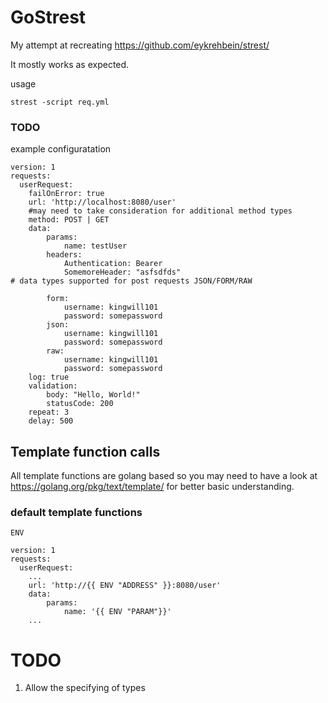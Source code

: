# GoStrest
My attempt at recreating https://github.com/eykrehbein/strest/

It mostly works as expected.

usage 

`strest -script req.yml`

### TODO

example configuratation

```
version: 1
requests:
  userRequest:
    failOnError: true
    url: 'http://localhost:8080/user'
    #may need to take consideration for additional method types
    method: POST | GET 
    data:
        params: 
            name: testUser
        headers: 
            Authentication: Bearer
            SomemoreHeader: "asfsdfds"
# data types supported for post requests JSON/FORM/RAW    

        form: 
            username: kingwill101
            password: somepassword
        json: 
            username: kingwill101
            password: somepassword
        raw: 
            username: kingwill101
            password: somepassword
    log: true
    validation:
        body: "Hello, World!"
        statusCode: 200
    repeat: 3
    delay: 500
```

## Template function calls

All template functions are golang based so you may need to have a look at 
https://golang.org/pkg/text/template/ for better basic understanding. 

### default template functions

`ENV`

```
version: 1
requests:
  userRequest:
    ...
    url: 'http://{{ ENV "ADDRESS" }}:8080/user'
    data:
        params: 
            name: '{{ ENV "PARAM"}}'
    ...
```


# TODO

1. Allow the specifying of types